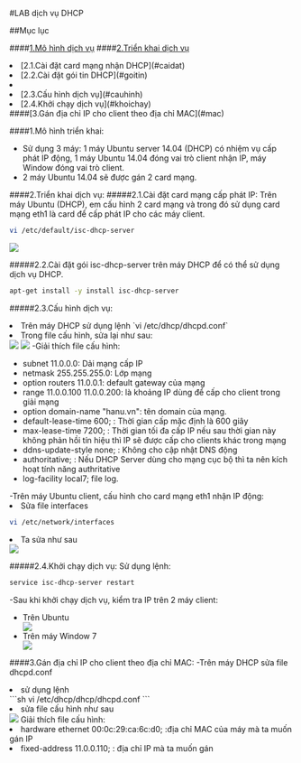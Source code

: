 #LAB dịch vụ DHCP

##Mục lục

####[1.Mô hình dịch vụ](#mohinh)
####[2.Triển khai dịch vụ](#trienkhai)
<li>[2.1.Cài đặt card mạng nhận DHCP](#caidat)</li>
<li>[2.2.Cài đặt gói tin DHCP](#goitin)<li>
<li>[2.3.Cấu hình dịch vụ](#cauhinh)</li>
<li>[2.4.Khởi chạy dịch vụ](#khoichay)</li>
####[3.Gán địa chỉ IP cho client theo địa chỉ MAC](#mac)

<a name="mohinh"></a>
####1.Mô hình triển khai:
<img src="">
<ul>
<li>Sử dụng 3 máy: 1 máy Ubuntu server 14.04 (DHCP) có nhiệm vụ cấp phát IP động, 1 máy Ubuntu 14.04 đóng vai trò client nhận IP, máy Window đóng vai trò client.</li>
<li>2 máy Ubuntu 14.04 sẽ được gán 2 card mạng.</li>
</ul>

<a name="trienkhai"></a>
####2.Triển khai dịch vụ:
<a name="caidat"></a>
#####2.1.Cài đặt card mạng cấp phát IP:
Trên máy Ubuntu (DHCP), em cấu hình 2 card mạng và trong đó sử dụng card mạng eth1 là card để cấp phát IP cho các máy client.
```sh
vi /etc/default/isc-dhcp-server
```
<img src="http://i.imgur.com/38qhNID.png">

<a name="goitin"></a>
#####2.2.Cài đặt gói isc-dhcp-server trên máy DHCP để có thể sử dụng dịch vụ DHCP.
```sh
apt-get install -y install isc-dhcp-server
```

<a name="cauhinh"></a>
#####2.3.Cấu hình dịch vụ:
<li>Trên máy DHCP sử dụng lệnh `vi /etc/dhcp/dhcpd.conf`</li>
<li>Trong file cấu hình, sửa lại như sau:</li>
<img src="http://i.imgur.com/ZjcvqPk.png">
<img src="http://i.imgur.com/ZjcvqPk.png">
-Giải thích file cấu hình:
<ul>
<li>subnet 11.0.0.0: Dải mạng cấp IP</li>
<li>netmask 255.255.255.0: Lớp mạng</li>
<li>option routers 11.0.0.1: default gateway của mạng</li>
<li>range 11.0.0.100 11.0.0.200: là khoảng IP dùng để cấp cho client trong giải mạng</li>
<li>option domain-name "hanu.vn": tên domain của mạng.</li>
<li>default-lease-time 600; : Thời gian cấp mặc định là 600 giây</li>
<li>max-lease-time 7200; : Thời gian tối đa cấp IP nếu sau thời gian này không phản hồi tín hiệu thì IP sẽ được cấp cho clients khác trong mạng</li>
<li>ddns-update-style none; : Không cho cập nhật DNS động</li>
<li>authoritative; : Nếu DHCP Server dùng cho mạng cục bộ thì ta nên kích hoạt tính năng authritative</li>
<li>log-facility local7; file log.</li>
</ul>
-Trên máy Ubuntu client, cấu hình cho card mạng eth1 nhận IP động:
<li>Sửa file interfaces</li>

```sh
vi /etc/network/interfaces
```
<li>Ta sửa như sau</li>
<img src="http://i.imgur.com/AK1nmFT.png">

<a name="khoichay"></a>
#####2.4.Khởi chạy dịch vụ:
Sử dụng lệnh:
```sh
service isc-dhcp-server restart
```
-Sau khi khởi chạy dịch vụ, kiểm tra IP trên 2 máy client:
<ul>
<li>Trên Ubuntu</li>
<img src="http://i.imgur.com/WzXYAN3.png">
<li>Trên máy Window 7</li>
<img src="http://i.imgur.com/YMsCtxa.png">
</ul>

<a name="mac"></a>
####3.Gán địa chỉ IP cho client theo địa chỉ MAC:
-Trên máy DHCP sửa file dhcpd.conf
<li>sử dụng lệnh</li>
```sh
vi /etc/dhcp/dhcp/dhcpd.conf
```
<li>sửa file cấu hình như sau</li>
<img src="http://i.imgur.com/Pw6PAgy.png">
Giải thích file cấu hình:
<li>hardware ethernet 00:0c:29:ca:6c:d0; :địa chỉ MAC của máy mà ta muốn gán IP</li>
<li>fixed-address 11.0.0.110; : địa chỉ IP mà ta muốn gán</li>









